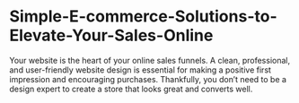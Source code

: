 # Simple-E-commerce-Solutions-to-Elevate-Your-Sales-Online
Your website is the heart of your online sales funnels. A clean, professional, and user-friendly website design is essential for making a positive first impression and encouraging purchases. Thankfully, you don’t need to be a design expert to create a store that looks great and converts well.
